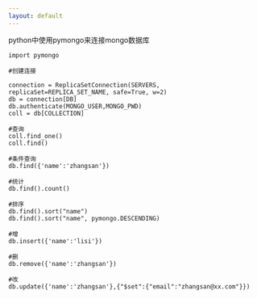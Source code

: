 ```yaml
---
layout: default
---
```

python中使用pymongo来连接mongo数据库  

	import pymongo  

	#创建连接
	
	connection = ReplicaSetConnection(SERVERS, replicaSet=REPLICA_SET_NAME, safe=True, w=2)
	db = connection[DB]
	db.authenticate(MONGO_USER,MONGO_PWD)
	coll = db[COLLECTION]
	
	#查询
	coll.find_one()
	coll.find()
	
	#条件查询
	db.find({'name':'zhangsan'})
	
	#统计
	db.find().count()
	
	#排序
	db.find().sort("name")
	db.find().sort("name", pymongo.DESCENDING)
	
	#增
	db.insert({'name':'lisi'})
	
	#删
	db.remove({'name':'zhangsan'})
	
	#改
	db.update({'name':'zhangsan'},{"$set":{"email":"zhangsan@xx.com"}})
